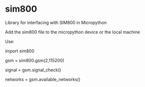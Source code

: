 # sim800
Library for interfacing with SIM800 in Micropython

Add the sim800 file to the micropython device or the local machine


Use:

import sim800
 
gsm = sim800.gsm(2,115200)
 
signal = gsm.signal_check()

networks = gsm.available_networks()
 

